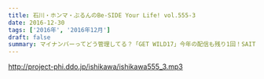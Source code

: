 ```yaml
---
title: 石川・ホンマ・ぶるんのBe-SIDE Your Life! vol.555-3
date: 2016-12-30
tags: ['2016年', '2016年12月']
draft: false
summary: マイナンバーってどう管理してる？「GET WILD17」今年の配信も残り1回！SAITO
---
```


http://project-phi.ddo.jp/ishikawa/ishikawa555_3.mp3
